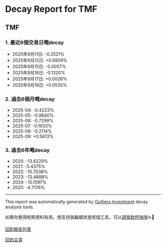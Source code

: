# Decay Report for TMF

## TMF

### 1. 最近6個交易日嘅decay

- 2025年9月11日: -0.2521%
- 2025年9月12日: +0.0809%
- 2025年9月15日: -0.0057%
- 2025年9月16日: -0.1320%
- 2025年9月17日: +0.0026%
- 2025年9月18日: +0.0535%

### 2. 過去6個月嘅decay

- 2025-04: -0.4223%
- 2025-05: -0.9840%
- 2025-06: -0.7299%
- 2025-07: -0.1933%
- 2025-08: -0.2114%
- 2025-09: +0.5613%

### 3. 過去6年嘅decay

- 2020: -13.8229%
- 2021: -3.4375%
- 2022: -10.7038%
- 2023: -13.4888%
- 2024: -10.1597%
- 2025: -4.7176%

------------------------------
This report was automatically generated by [Outliers Investment](https://outliersecon.github.io/Outliers-Investment/) decay analysis tools.

如果你覺得呢啲資料有用，想支持我繼續改進呢個工具，可以[請我飲杯咖啡](https://buymeacoffee.com/outliersecon)☕🙏

[回到報告列表](https://outliersecon.github.io/Outliers-Investment/reports/reports_public)

[回到主頁](https://outliersecon.github.io/Outliers-Investment/)